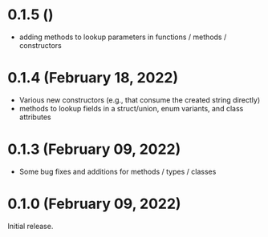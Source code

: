 # 0.1.5 ()

 - adding methods to lookup parameters in functions / methods / constructors

# 0.1.4 (February 18, 2022)

 - Various new constructors (e.g., that consume the created string directly)
 - methods to lookup fields in a struct/union, enum variants, and class attributes

# 0.1.3 (February 09, 2022)

 - Some bug fixes and additions for methods / types / classes

# 0.1.0 (February 09, 2022)

Initial release.

